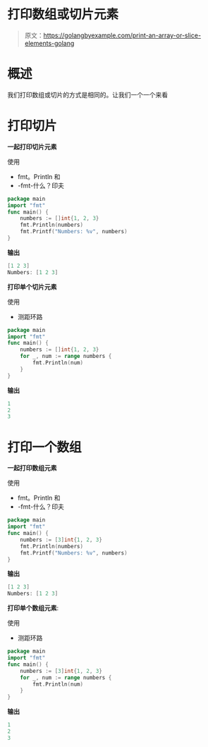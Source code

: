 # 打印数组或切片元素

> 原文：<https://golangbyexample.com/print-an-array-or-slice-elements-golang>

# **概述**

我们打印数组或切片的方式是相同的。让我们一个一个来看

# **打印切片**

**一起打印切片元素**

使用

*   fmt。Println 和
*   -fmt-什么？印夫

```go
package main
import "fmt"
func main() {
    numbers := []int{1, 2, 3}
    fmt.Println(numbers)
    fmt.Printf("Numbers: %v", numbers)
}
```

**输出**

```go
[1 2 3]
Numbers: [1 2 3]
```

**打印单个切片元素**

使用

*   测距环路

```go
package main
import "fmt"
func main() {
    numbers := []int{1, 2, 3}
    for _, num := range numbers {
        fmt.Println(num)
    }
}
```

**输出**

```go
1
2
3
```

# **打印一个数组**

**一起打印数组元素**

使用

*   fmt。Println 和
*   -fmt-什么？印夫

```go
package main
import "fmt"
func main() {
    numbers := [3]int{1, 2, 3}
    fmt.Println(numbers)
    fmt.Printf("Numbers: %v", numbers)
}
```

**输出**

```go
[1 2 3]
Numbers: [1 2 3]
```

**打印单个数组元素**:

使用

*   测距环路

```go
package main
import "fmt"
func main() {
    numbers := [3]int{1, 2, 3}
    for _, num := range numbers {
        fmt.Println(num)
    }
}
```

**输出**

```go
1
2
3
```